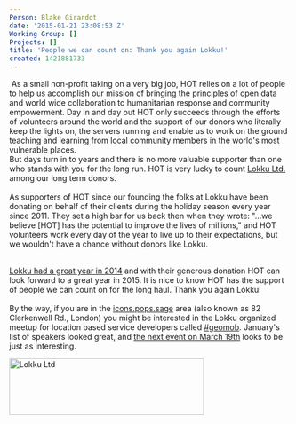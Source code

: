 ```yaml
---
Person: Blake Girardot
date: '2015-01-21 23:08:53 Z'
Working Group: []
Projects: []
title: 'People we can count on: Thank you again Lokku!'
created: 1421881733
---
```

<p>&nbsp;As a small non-profit taking on a very big job, HOT relies on a lot of people to help us accomplish our mission of bringing the principles of open data and world wide collaboration to humanitarian response and community empowerment. Day in and day out HOT only succeeds through the efforts of volunteers around the world and the support of our donors who literally keep the lights on, the servers running and enable us to work on the ground teaching and learning from local community members in the world's most vulnerable places.<br><!--break-->But days turn in to years and there is no more valuable supporter than one who stands with you for the long run. HOT is very lucky to count <a href="http://www.lokku.com">Lokku Ltd. </a>among our long term donors.<br><br>As supporters of HOT since our founding the folks at Lokku have been donating on behalf of their clients during the holiday season every year since 2011. They set a high bar for us back then when they wrote: "...we believe [HOT] has the potential to improve the lives of millions," and HOT volunteers work every day of the year to live up to their expectations, but we wouldn't have a chance without donors like Lokku.</p><p><br><a href="http://blog.lokku.com/post/106050009453/thanks-for-a-great-year">Lokku had a great year in 2014</a> and with their generous donation HOT can look forward to a great year in 2015. It is nice to know HOT has the support of people we can count on for the long haul. Thank you again Lokku!<br><br>By the way, if you are in the <a href="http://what3words.com/icons.pops.sage">icons.pops.sage</a> area (also known as 82 Clerkenwell Rd., London) you might be interested in the Lokku organized meetup for location based service developers called <a href="http://geomobldn.org/">#geomob</a>. January's list of speakers looked great, and <a href="http://geomobldn.org/post/108481526085/details-of-the-march-19th-geomob">the next event on March 19th</a> looks to be just as interesting.</p><p><img title="Lokku Ltd" src="/sites/default/files/lokku_sprite.png" alt="Lokku Ltd" width="350" height="102"></p>
